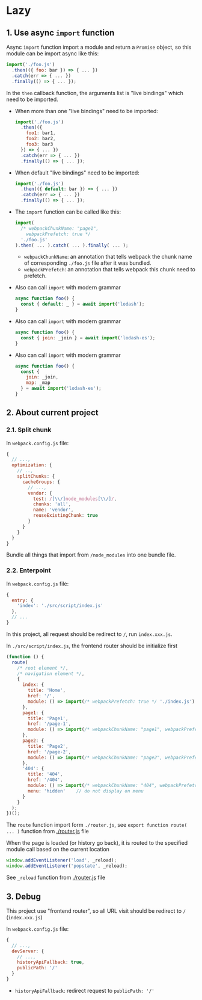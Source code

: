 # Lazy

## 1. Use async `import` function

Async `import` function import a module and return a `Promise` object, so this module can be import async like this:

```javascript
import('./foo.js')
  .then(({ foo: bar }) => { ... })
  .catch(err => { ... })
  .finally(() => { ... });
```

In the `then` callback function, the arguments list is "live bindings" which need to be imported.

- When more than one "live bindings" need to be imported:

  ```javascript
  import('./foo.js')
    .then(({ 
      foo1: bar1,
      foo2: bar2,
      foo3: bar3
    }) => { ... })
    .catch(err => { ... })
    .finally(() => { ... });
  ```

- When default "live bindings" need to be imported:

  ```javascript
  import('./foo.js')
    .then(({ default: bar }) => { ... })
    .catch(err => { ... })
    .finally(() => { ... });
  ```

- The `import` function can be called like this:

  ```javascript
  import(
    /* webpackChunkName: "page1", 
      webpackPrefetch: true */ 
    './foo.js'
  ).then( ... ).catch( ... ).finally( ... );
  ```

  - `webpackChunkName`: an annotation that tells webpack the chunk name of corresponding `./foo.js` file after it was bundled.
  - `webpackPrefetch`: an annotation that tells webpack this chunk need to prefetch.

- Also can call `import` with modern grammar

  ```javascript
  async function foo() {
    const { default: _ } = await import('lodash');
  }
  ```

- Also can call `import` with modern grammar

  ```javascript
  async function foo() {
    const { join: _join } = await import('lodash-es');
  }
  ```

- Also can call `import` with modern grammar

  ```javascript
  async function foo() {
    const { 
      join: _join,
      map: _map
    } = await import('lodash-es');
  }
  ```

## 2. About current project

### 2.1. Split chunk

In `webpack.config.js` file:

```javascript
{
  // ...,
  optimization: {
    // ..,
    splitChunks: {
      cacheGroups: {
        // ...,
        vendor: {
          test: /[\\/]node_modules[\\/]/,
          chunks: 'all',
          name: 'vendor',
          reuseExistingChunk: true
        }
      }
    }
  }
}
```

Bundle all things that import from `/node_modules` into one bundle file.

### 2.2. Enterpoint

In `webpack.config.js` file:

```javascript
{
  entry: {
    'index': './src/script/index.js'
  },
  // ...
}
```

In this project, all request should be redirect to `/`, run `index.xxx.js`.

In `./src/script/index.js`, the frontend router should be initialize first

```javascript
(function () {
  route(
    /* root element */,
    /* navigation element */,
    {
      index: {
        title: 'Home',
        href: '/',
        module: () => import(/* webpackPrefetch: true */ './index.js')
      },
      page1: {
        title: 'Page1',
        href: '/page-1',
        module: () => import(/* webpackChunkName: "page1", webpackPrefetch: true */ './page1.js')
      },
      page2: {
        title: 'Page2',
        href: '/page-2',
        module: () => import(/* webpackChunkName: "page2", webpackPrefetch: true */ './page2.js')
      },
      '404': {
        title: '404',
        href: '/404',
        module: () => import(/* webpackChunkName: "404", webpackPrefetch: true */ './404.js'),
        menu: 'hidden'    // do not display on menu
      }
    }
  );
})();
```

The `route` function import form `./router.js`, see `export function route( ... )` function from [./router.js](./src/script/router.js) file

When the page is loaded (or history go back), it is routed to the specified module call based on the current location

```javascript
window.addEventListener('load', _reload);
window.addEventListener('popstate', _reload);
```

See `_reload` function from [./router.js](./src/script/router.js) file

## 3. Debug

This project use "frontend router", so all URL visit should be redirect to `/` (`index.xxx.js`)

In `webpack.config.js` file:

```javascript
{
  // ...,
  devServer: {
    // ...,
    historyApiFallback: true,
    publicPath: '/'
  }
}
```

- `historyApiFallback`: redirect request to `publicPath: '/'`
